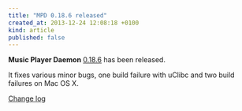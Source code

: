 ```yaml
---
title: "MPD 0.18.6 released"
created_at: 2013-12-24 12:08:18 +0100
kind: article
published: false
---
```


**Music Player Daemon** [0.18.6](/download/mpd/0.18/mpd-0.18.6.tar.xz)
has been released.

It fixes various minor bugs, one build failure with uClibc and two
build failures on Mac OS X.

[Change log](http://git.musicpd.org/cgit/master/mpd.git/plain/NEWS?h=release-0.18.6)
